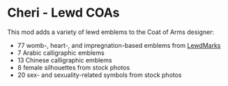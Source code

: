 # Cheri - Lewd COAs

This mod adds a variety of lewd emblems to the Coat of Arms designer:

  * 77 womb-, heart-, and impregnation-based emblems from [LewdMarks](https://www.loverslab.com/files/file/9655-lewdmarks/)
  * 7 Arabic calligraphic emblems
  * 13 Chinese calligraphic emblems
  * 8 female silhouettes from stock photos
  * 20 sex- and sexuality-related symbols from stock photos